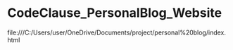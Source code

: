 # CodeClause_PersonalBlog_Website
file:///C:/Users/user/OneDrive/Documents/project/personal%20blog/index.html
